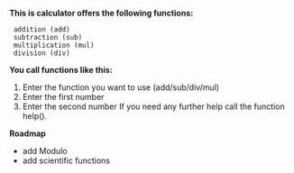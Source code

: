  **This is calculator offers the following functions:**

     addition (add)
     subtraction (sub)
     multiplication (mul)
     division (div)

  **You call functions like this:**
  
1. Enter the function you want to use (add/sub/div/mul)
2. Enter the first number
3. Enter the second number
If you need any further help call the function help().

 **Roadmap**
 - add Modulo
 - add scientific functions
